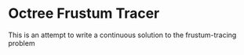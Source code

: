 # Octree Frustum Tracer

This is an attempt to write a continuous solution to the frustum-tracing problem
